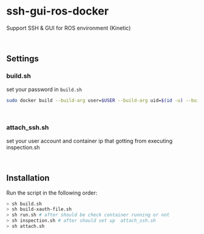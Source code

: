 # ssh-gui-ros-docker

Support SSH & GUI for ROS environment (Kinetic)

<br/>

## Settings

### build.sh

set your password in `build.sh`

```bash
sudo docker build --build-arg user=$USER --build-arg uid=$(id -u) --build-arg gid=$(id -g) --build-arg passwd=<YOUR PASSWD> --build-arg display=$DISPLAY --tag ros:0.1.0 .
```

<br/>

### attach_ssh.sh

set your user account and container ip that gotting from executing inspection.sh

<br/>

## Installation

Run the script in the following order:

```bash
> sh build.sh
> sh build-xauth-file.sh
> sh run.sh # after should be check container running or not
> sh inspection.sh # after should set up  attach_ssh.sh
> sh attach.sh
```
